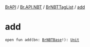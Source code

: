 [BrAPI](../../index.md) / [Br.API.NBT](../index.md) / [BrNBTTagList](index.md) / [add](./add.md)

# add

`open fun add(bn: `[`BrNBTBase`](../-br-n-b-t-base/index.md)`!): `[`Unit`](https://kotlinlang.org/api/latest/jvm/stdlib/kotlin/-unit/index.html)